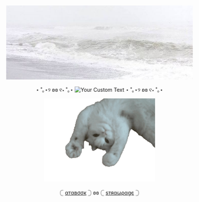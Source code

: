 <img src="download%20(4).jpeg" alt="Alt text" width="1000" height="200">


 
 <div align="center">

⋆ ˚｡⋆୨ ʚɞ ୧⋆ ˚｡⋆ ![Your Custom Text](https://komarev.com/ghpvc/?username=aylasaurr&color=ffffff&label=✿) ⋆ ˚｡⋆୨ ʚɞ ୧⋆ ˚｡⋆

</div>

<div align="center">

<img src="kittttyyyyy.webp" alt="Kitty" width="300">

</div>

  <div align="center">
   
𓊆 [αтαвσσк](https://bloodyros3s.atabook.org/) 𓊇 ʚɞ 𓊆 [ѕтяαωραgє](https://angelsssoftwhispers.straw.page/) 𓊇

</div>
